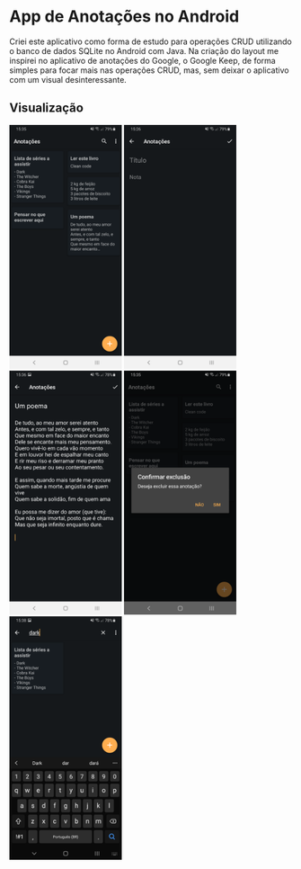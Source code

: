 # App de Anotações no Android
Criei este aplicativo como forma de estudo para operações CRUD utilizando o banco de dados SQLite no Android com Java. Na criação do layout me inspirei no aplicativo de anotações do Google, o Google Keep, de forma simples para focar mais nas operações CRUD, mas, sem deixar o aplicativo com um visual desinteressante.

## Visualização
<img src="docs/lista_notas.png" width="200"/>  <img src="docs/tela_nota.png" width="200"/>  <img src="docs/tela_editar.png" width="200"/>  <img src="docs/dialog_excluir.png" width="200"/>  <img src="docs/pesquisar.png" width="200"/>
